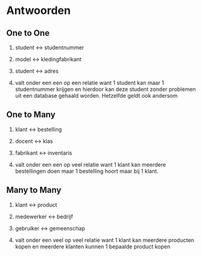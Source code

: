 # Antwoorden

## One to One
1. student <-> studentnummer
2. model <-> kledingfabrikant
3. student <-> adres

1. valt onder een een op een relatie want 1 student kan maar 1 studentnummer krijgen en hierdoor kan deze student zonder problemen uit een database gehaald worden. Hetzelfde geldt ook andersom

## One to Many
1. klant <-> bestelling
2. docent <-> klas
3. fabrikant <-> inventaris

1. valt onder een een op veel relatie want 1 klant kan meerdere bestellingen doen maar 1 bestelling hoort maar bij 1 klant.
   
## Many to Many
1. klant <-> product
2. medewerker <-> bedrijf
3. gebruiker  <-> gemeenschap

1. valt onder een veel op veel relatie want 1 klant kan meerdere producten kopen en meerdere klanten kunnen 1 bepaalde product kopen